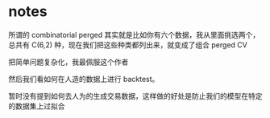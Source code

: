 # notes

所谓的 combinatorial perged 其实就是比如你有六个数据，我从里面挑选两个，总共有 C(6,2) 种，现在我们把这些种类都列出来，就变成了组合 perged CV

把简单问题复杂化，我最佩服这个作者

然后我们看如何在人造的数据上进行 backtest。

暂时没有提到如何去人为的生成交易数据，这样做的好处是防止我们的模型在特定的数据集上过拟合